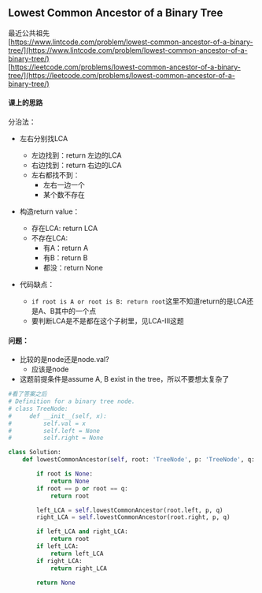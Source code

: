 ## Lowest Common Ancestor of a Binary Tree

最近公共祖先  
[https://www.lintcode.com/problem/lowest-common-ancestor-of-a-binary-tree/](https://www.lintcode.com/problem/lowest-common-ancestor-of-a-binary-tree/)  
[https://leetcode.com/problems/lowest-common-ancestor-of-a-binary-tree/](https://leetcode.com/problems/lowest-common-ancestor-of-a-binary-tree/)

#### 课上的思路

分治法：

* 左右分别找LCA
  * 左边找到：return 左边的LCA
  * 右边找到：return 右边的LCA
  * 左右都找不到：
    * 左右一边一个
    * 某个数不存在

* 构造return value：
  * 存在LCA: return LCA
  * 不存在LCA: 
    * 有A：return A
    * 有B：return B
    * 都没：return None
* 代码缺点：
  * `if root is A or root is B: return root`这里不知道return的是LCA还是A、B其中的一个点
  * 要判断LCA是不是都在这个子树里，见LCA-III这题

#### 问题：

* 比较的是node还是node.val?
  * 应该是node
* 这题前提条件是assume A, B exist in the tree，所以不要想太复杂了

```py
#看了答案之后
# Definition for a binary tree node.
# class TreeNode:
#     def __init__(self, x):
#         self.val = x
#         self.left = None
#         self.right = None

class Solution:
    def lowestCommonAncestor(self, root: 'TreeNode', p: 'TreeNode', q: 'TreeNode') -> 'TreeNode':

        if root is None:
            return None
        if root == p or root == q:
            return root

        left_LCA = self.lowestCommonAncestor(root.left, p, q)
        right_LCA = self.lowestCommonAncestor(root.right, p, q)

        if left_LCA and right_LCA:
            return root
        if left_LCA:
            return left_LCA
        if right_LCA:
            return right_LCA

        return None
```




